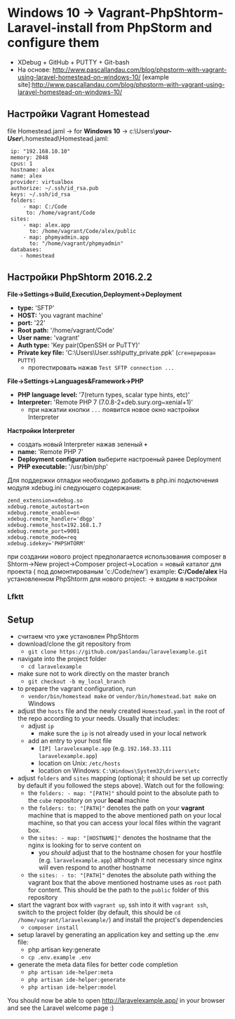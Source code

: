 # Windows 10 -> Vagrant-PhpShtorm-Laravel-install from PhpStorm and configure them
- XDebug + GitHub + PUTTY + Git-bash
- На основе:
http://www.pascallandau.com/blog/phpstorm-with-vagrant-using-laravel-homestead-on-windows-10/
[example site]:http://www.pascallandau.com/blog/phpstorm-with-vagrant-using-laravel-homestead-on-windows-10/
## Настройки Vagrant Homestead
file Homestead.jaml -> for **Windows 10** -> c:\Users\\**_your-User_**\\.homestead\Homestead.jaml:
```
 ip: "192.168.10.10" 
 memory: 2048
 cpus: 1
 hostname: alex
 name: alex
 provider: virtualbox
 authorize: ~/.ssh/id_rsa.pub
 keys: ~/.ssh/id_rsa
 folders:
     - map: C:/Code
      to: /home/vagrant/Code
 sites:
     - map: alex.app
       to: /home/vagrant/Code/alex/public
     - map: phpmyadmin.app
       to: "/home/vagrant/phpmyadmin"
 databases:
    - homestead
```
## Настройки PhpShtorm 2016.2.2
**File->Settings->Build,Execution,Deployment->Deployment**
- **type:** 'SFTP'
- **HOST:** 'you vagrant machine'
- **port:** '22'
- **Root path:** '/home/vagrant/Code'
- **User name:** 'vagrant'
- **Auth type:** 'Key pair(OpenSSH or PuTTY)'
- **Private key file:** 'C:\Users\User\.ssh\putty_private.ppk' (`сгенерирован PUTTY`)
  - протестировать нажав `Test SFTP connection ...`
  
**File->Settings->Languages&Framework->PHP**
- **PHP language level:** '7(return types, scalar type hints, etc)'
- **Interpreter:** 'Remote PHP 7 (7.0.8-2+deb.sury.org~xenial+1)'
  - при нажатии кнопки `...` появится новое окно настройки Interpreter
  
**Настройки Interpreter**
  - создать новый Interpreter нажав зеленый **`+`**
- **name:** 'Remote PHP 7'
- **Deployment configuration** выберите настроеный ранее Deployment
- **PHP executable:** '/usr/bin/php'

Для поддержки отладки необходимо добавить в php.ini подключения модуля xdebug.ini следующего содержания:
```
zend_extension=xdebug.so
xdebug.remote_autostart=on
xdebug.remote_enable=on
xdebug.remote_handler='dbgp'
xdebug.remote_host=192.168.1.7
xdebug.remote_port=9001
xdebug.remote_mode=req
xdebug.idekey='PHPSHTORM'
```
при создании нового project предполагается использования composer в Shtorm->New project->Composer project->Location = новый каталог для проекта ( под домонтированым 'c:/Code/new')
example: **С:/Code/alex**
На установленном PhpShtorm для нового project: -> входим в настройки  
### Lfktt
## Setup
- считаем что уже установлен PhpShtorm 
- download/clone the git repository from
  - `git clone https://github.com/paslandau/laravelexample.git`
- navigate into the project folder
  - `cd laravelexample`
- make sure not to work directly on the master branch  
  - `git checkout -b my_local_branch`
- to prepare the vagrant configuration, run
  - `vendor/bin/homestead make` or `vendor/bin/homestead.bat make` on Windows
- adjust the `hosts` file and the newly created `Homestead.yaml` in the root of the repo according to your needs. Usually that includes:
  - adjust `ip`
    - make sure the `ip` is not already used in your local network
  - add an entry to your host file
    - `[IP] laravelexample.app` (e.g. `192.168.33.111 laravelexample.app`)
    - location on Unix: `/etc/hosts`
    - location on Windows: `C:\Windows\System32\drivers\etc`
- adjust `folders` and `sites` mapping (optional; it should be set up correctly by default if you followed the steps above).
  Watch out for the following:
  - the `folders: - map: "[PATH]"` should point to the absolute path to the `cube` repository on your **local** machine
  - the `folders: to: "[PATH]"` denotes the path on your **vagrant** machine that is mapped to the above mentioned path on your local machine,
    so that you can access your local files within the vagrant box.
  - the `sites: - map: "[HOSTNAME]"` denotes the hostname that the nginx is looking for to serve content on
    - you _should_ adjust that to the hostname chosen for your hostfile (e.g. `laravelexample.app`) although it not necessary since nginx will even respond to another hostname
  - the `sites: - to: "[PATH]"` denotes the absolute path withing the vagrant box that the above mentioned hostname uses as `root` path for content.
    This should be the path to the `public` folder of this repository
- start the vagrant box with `vagrant up`, ssh into it with `vagrant ssh`, switch to the project folder (by default, this should be `cd /home/vagrant/laravelexample/`) and install the 
  project's dependencies
  - `composer install`
- setup laravel by generating an application key and setting up the .env file:
  - php artisan key:generate
  - `cp .env.example .env`
- generate the meta data files for better code completion
  - `php artisan ide-helper:meta`
  - `php artisan ide-helper:generate`
  - `php artisan ide-helper:model`

You should now be able to open http://laravelexample.app/ in your browser and see the Laravel welcome page :)
